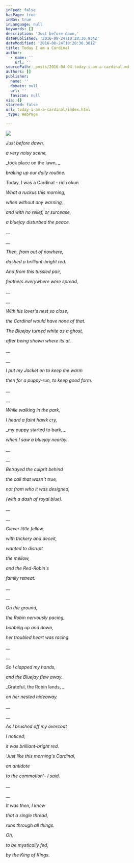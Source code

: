 ```yaml
---
inFeed: false
hasPage: true
inNav: true
inLanguage: null
keywords: []
description: 'Just before dawn,'
datePublished: '2016-08-24T10:28:36.934Z'
dateModified: '2016-08-24T10:28:36.301Z'
title: Today I am a Cardinal
author:
  - name: ''
    url: ''
sourcePath: _posts/2016-04-04-today-i-am-a-cardinal.md
authors: []
publisher:
  name: ''
  domain: null
  url: ''
  favicon: null
via: {}
starred: false
url: today-i-am-a-cardinal/index.html
_type: WebPage

---
```

![](https://the-grid-user-content.s3-us-west-2.amazonaws.com/c4d148f2-43f7-45d1-b350-75a15dc5fbbc.jpg)

_Just before dawn,_

_a very noisy scene,_

_took place on the lawn, _

_braking up our daily routine._

Today, I was a Cardinal - rich okun

_What a ruckus this morning,_

_when without any warning,_

_and with no relief, or surcease,_

_a bluejay disturbed the peace._

__

__

_Then, from out of nowhere,_

_dashed a brilliant-bright red._

_And from this tussled pair,_

_feathers everywhere were spread,_

__

__

_With his lover's nest so close,_

_the Cardinal would have none of that._

_The Bluejay turned white as a ghost,_

_after being shown where its at._

__

__

_I put my Jacket on to keep me warm_

_then for a puppy-run, to keep good form._

__

__

_While walking in the park,_

_I heard a faint hawk cry,_

_my puppy started to bark, _

_when I saw a bluejay nearby._

__

__

_Betrayed the culprit behind_

_the call that wasn't true,_

_not from who it was designed,_

_(with a dash of royal blue)._

__

__

_Clever little fellow,_

_with trickery and deceit,_

_wanted to disrupt_

_the mellow,_

_and the Red-Robin's_

_family retreat._

__

__

_On the ground,_

_the Robin nervously pacing,_

_bobbing up and down,_

_her troubled heart was racing._

__

__

_So I clapped my hands,_

_and the Bluejay flew away._

_Grateful, the Robin lands, _

_on her nested hideaway._

__

__

_As I brushed off my overcoat_

_I noticed;_

_it was brilliant-bright red._

_'Just like this morning's Cardinal,_

_an antidote_

_to the commotion'- I said._

__

__

_It was then, I knew_

_that a single thread,_

_runs through all things._

_Oh,_

_to be mystically fed,_

_by the King of Kings._